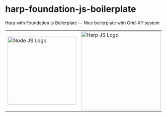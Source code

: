 # harp-foundation-js-boilerplate




<p>Harp with Foundation.js Boilerplate — Nice boilerplate with Grid-XY system</p>

<table width="100%">
	<tr>
		<td><img src="https://www.netgains.org/wp-content/uploads/2014/01/node_js.png" width="220" title="Node JS Logo"></td>
		<td><img src="http://sintaxi.com/assets/img/harp-banner.svg" width="256" title="Harp JS Logo"></td>
		<td><img src="https://foundation.zurb.com/assets/img/learn/features/svgs/code-reduction-01.svg" width="256" title="Zurb Foundation Logo"></td>
	</tr>
</table>